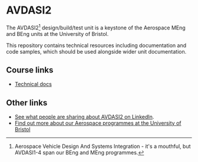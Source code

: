 # AVDASI2

The AVDASI2[^1] design/build/test unit is a keystone of the Aerospace MEng and BEng units at the University of Bristol.

This repository contains technical resources including documentation and code samples, which should be used alongside wider unit documentation.

## Course links

* [Technical docs](https://avdasi2.github.io/docs/)

## Other links

* [See what people are sharing about AVDASI2 on LinkedIn](https://www.linkedin.com/search/results/all/?keywords=%22avdasi2%22).
* [Find out more about our Aerospace programmes at the University of Bristol](https://www.bristol.ac.uk/study/undergraduate/search/?query=aerospace)

[^1]: Aerospace Vehicle Design And Systems Integration - it's a mouthful, but AVDASI1-4 span our BEng and MEng programmes.
